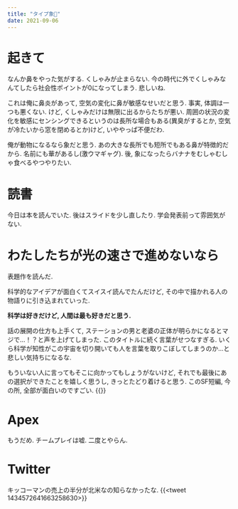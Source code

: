 ```yaml
---
title: "タイプ象🐘"
date: 2021-09-06
---
```


# 起きて
なんか鼻をやった気がする. くしゃみが止まらない. 今の時代に外でくしゃみなんてしたら社会性ポイントが0になってしまう. 悲しいね.

これは俺に鼻炎があって, 空気の変化に鼻が敏感なせいだと思う. 事実, 体調は一つも悪くない. けど, くしゃみだけは無限に出るからたちが悪い. 周囲の状況の変化を敏感にセンシングできるというのは長所な場合もある(異臭がするとか, 空気が冷たいから窓を閉めるとか)けど, いややっぱ不便だわ.

俺が動物になるなら象だと思う. あの大きな長所でも短所でもある鼻が特徴的だから. 名前にも華があるし(激ウマギャグ). 後, 象になったらバナナをむしゃむしゃ食べるやつやりたい.

# 読書
今日は本を読んでいた. 後はスライドを少し直したり. 学会発表前って雰囲気がない.

# わたしたちが光の速さで進めないなら
表題作を読んだ. 

科学的なアイデアが面白くてスイスイ読んでたんだけど, その中で描かれる人の物語りに引き込まれていった.

**科学は好きだけど, 人間は最も好きだと思う.**

話の展開の仕方も上手くて, ステーションの男と老婆の正体が明らかになるとマジで...！？と声を上げてしまった.
このタイトルに続く言葉がせつなすぎる. いくら科学が知性がこの宇宙を切り開いても人を言葉を取りこぼしてしまうのか...と悲しい気持ちになるな.

もういない人に言ってもそこに向かってもしょうがないけど, それでも最後にあの選択ができたことを嬉しく思うし, きっとたどり着けると思う. このSF短編, 今の所, 全部が面白いのですごい.
{{<amazon title="わたしたちが光の速さで進めないなら" asin="B08P7367Q8">}}
# Apex
もうだめ. チームプレイは嘘. 二度とやらん.
# Twitter
キッコーマンの売上の半分が北米なの知らなかったな.
{{<tweet 1434572641663258630>}}